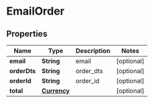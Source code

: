 
# EmailOrder

## Properties
Name | Type | Description | Notes
------------ | ------------- | ------------- | -------------
**email** | **String** | email |  [optional]
**orderDts** | **String** | order_dts |  [optional]
**orderId** | **String** | order_id |  [optional]
**total** | [**Currency**](Currency.md) |  |  [optional]



